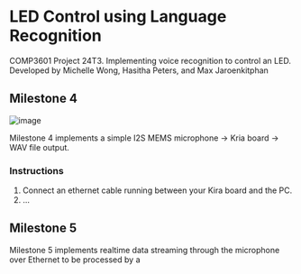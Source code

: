 # LED Control using Language Recognition

COMP3601 Project 24T3. Implementing voice recognition to control an LED. 
Developed by Michelle Wong, Hasitha Peters, and Max Jaroenkitphan

## Milestone 4 

![image](https://github.com/user-attachments/assets/19ea688e-7bc7-4cf1-9c4e-92b774c0bfa3)

Milestone 4 implements a simple I2S MEMS microphone -> Kria board -> WAV file output. 

### Instructions 
1. Connect an ethernet cable running between your Kira board and the PC.
2. ...


## Milestone 5

Milestone 5 implements realtime data streaming through the microphone over Ethernet to be processed by a 

